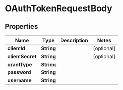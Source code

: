 # OAuthTokenRequestBody

## Properties
Name | Type | Description | Notes
------------ | ------------- | ------------- | -------------
**clientId** | **String** |  |  [optional]
**clientSecret** | **String** |  |  [optional]
**grantType** | **String** |  | 
**password** | **String** |  | 
**username** | **String** |  | 
